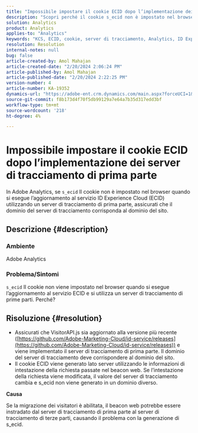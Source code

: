 ```yaml
---
title: "Impossibile impostare il cookie ECID dopo l’implementazione dei server di tracciamento di prima parte"
description: "Scopri perché il cookie s_ecid non è impostato nel browser quando si esegue l’aggiornamento al servizio ECID in Adobe Analytics."
solution: Analytics
product: Analytics
applies-to: "Analytics"
keywords: "KCS, ECID, cookie, server di tracciamento, Analytics, ID Experience Cloud"
resolution: Resolution
internal-notes: null
bug: false
article-created-by: Amol Mahajan
article-created-date: "2/20/2024 2:06:24 PM"
article-published-by: Amol Mahajan
article-published-date: "2/20/2024 2:22:25 PM"
version-number: 4
article-number: KA-19352
dynamics-url: "https://adobe-ent.crm.dynamics.com/main.aspx?forceUCI=1&pagetype=entityrecord&etn=knowledgearticle&id=c168863a-f9cf-ee11-9079-6045bd006295"
source-git-commit: f8b173d4f70f5db99129a7e64a7b35d317edd3bf
workflow-type: tm+mt
source-wordcount: '218'
ht-degree: 4%

---
```


# Impossibile impostare il cookie ECID dopo l’implementazione dei server di tracciamento di prima parte


In Adobe Analytics, se `s_ecid` Il cookie non è impostato nel browser quando si esegue l’aggiornamento al servizio ID Experience Cloud (ECID) utilizzando un server di tracciamento di prima parte, assicurati che il dominio del server di tracciamento corrisponda al dominio del sito.

## Descrizione {#description}


### <b>Ambiente</b>

Adobe Analytics



### <b>Problema/Sintomi</b>

`s_ecid` Il cookie non viene impostato nel browser quando si esegue l’aggiornamento al servizio ECID e si utilizza un server di tracciamento di prime parti. Perché?


## Risoluzione {#resolution}


- Assicurati che VisitorAPI.js sia aggiornato alla versione più recente ([https://github.com/Adobe-Marketing-Cloud/id-service/releases](https://github.com/Adobe-Marketing-Cloud/id-service/releases)) e viene implementato il server di tracciamento di prima parte. Il dominio del server di tracciamento deve corrispondere al dominio del sito.
- Il cookie ECID viene generato lato server utilizzando le informazioni di intestazione della richiesta passate nel beacon web. Se l’intestazione della richiesta viene modificata, il valore del server di tracciamento cambia e s_ecid non viene generato in un dominio diverso.


<b>Causa</b>

Se la migrazione dei visitatori è abilitata, il beacon web potrebbe essere instradato dal server di tracciamento di prima parte al server di tracciamento di terze parti, causando il problema con la generazione di s_ecid.
